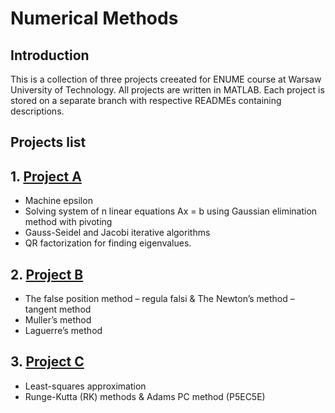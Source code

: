 # Numerical Methods
  
## Introduction  
  
This is a collection of three projects creeated for ENUME course at Warsaw University of Technology. All projects are written in MATLAB.
Each project is stored on a separate branch with respective READMEs containing descriptions.

## Projects list

## 1. [Project A](https://github.com/Kjablonska/Numerical-Methods/tree/projectA)
- Machine epsilon
- Solving system of n linear equations Ax = b using Gaussian elimination method with pivoting
- Gauss-Seidel and Jacobi iterative algorithms
- QR factorization for finding eigenvalues.  
## 2. [Project B](https://github.com/Kjablonska/Numerical-Methods/tree/projectB)  
- The false position method – regula falsi & The Newton’s method – tangent method
- Muller’s method
- Laguerre’s method  
## 3. [Project C](https://github.com/Kjablonska/Numerical-Methods/tree/projectC)  
- Least-squares approximation
- Runge-Kutta (RK) methods & Adams PC method (P5EC5E)  
